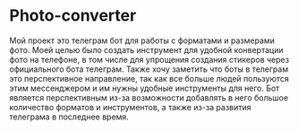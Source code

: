 # Photo-converter

Мой проект это телеграм бот для работы с форматами и размерами фото. 
Моей целью было создать инструмент для удобной конвертации фото на телефоне, в том числе для упрощения создания стикеров через официального бота телеграм. Также хочу заметить что боты в телеграм это перспективное направление, так как все больше людей пользуются этим мессенджером и им нужны удобные инструменты для него. Бот является перспективным из-за возможности добавлять в него большое количество форматов и инструментов, а также из-за развития телеграма в последнее время.
